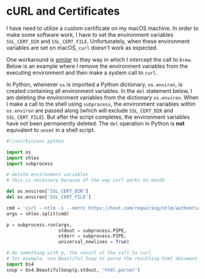 # cURL and Certificates
I have need to utilize a custom certificate on my macOS machine.  In order to make some software work, I have to set the environment variables `SSL_CERT_DIR` and `SSL_CERT_FILE`.  Unfortunately, when these environment variables are set on macOS, `curl` doesn't work as expected.

One workaround is [similar](homebrew-conda-certs.md#homebrew) to they way in which I intercept the call to `brew`.  Below is an example where I remove the environment variables from the executing environment and then make a system call to `curl`.

In Python, whenever `os` is imported a Python dictionary, `os.environ`, is created containing all environment variables.  In the `del` statement below, I am deleting the environment variables from the dictionary `os.environ`.  When I make a call to the shell using `subprocess`, the environment variables within `os.environ` are passed along (which will exclude `SSL_CERT_DIR` and `SSL_CERT_FILE`).  But after the script completes, the environment variables have not been permanently deleted.  The `del` operation in Python is **not** equivalent to `unset` in a shell script.

```python
#!/usr/bin/env python

import os
import shlex
import subprocess

# delete environment variables
# this is necessary because of the way curl works on macOS 

del os.environ['SSL_CERT_DIR']
del os.environ['SSL_CERT_FILE']

cmd = 'curl --ntlm -s --netrc https://host.com/requiring/ntlm/authentication/default.aspx'
args = shlex.split(cmd)

p = subprocess.run(args,
                   stdout = subprocess.PIPE,
                   stderr = subprocess.PIPE,
                   universal_newlines = True)

# do something with p, the result of the call to curl
# for example, use Beautiful Soup to parse the resulting html document
import bs4
soup = bs4.BeautifulSoup(p.stdout, 'html.parser')
```
